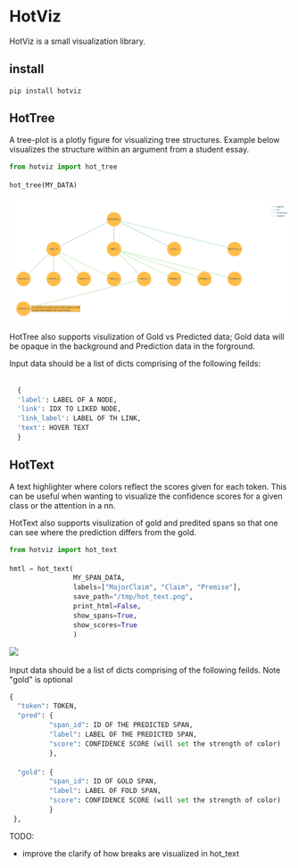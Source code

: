 # HotViz

HotViz is a small visualization library.

## install
```
pip install hotviz
```

## HotTree

A tree-plot is a plotly figure for visualizing tree structures. Example below visualizes the structure within an argument from a student essay. 

```python
from hotviz import hot_tree

hot_tree(MY_DATA)
```
![](https://github.com/AxlAlm/hotviz/blob/main/hotviz/example/example_tree_plot.png)

HotTree also supports visulization of Gold vs Predicted data; Gold data will be opaque in the background and Prediction data in the forground.

Input data should be a list of dicts comprising of the following feilds:
```python

  {
  'label': LABEL OF A NODE, 
  'link': IDX TO LIKED NODE, 
  'link_label': LABEL OF TH LINK, 
  'text': HOVER TEXT
  }
```

## HotText

A text highlighter where colors reflect the scores given for each token. This can be useful when wanting to visualize the confidence scores for a given class or the attention in a nn.

HotText also supports visulization of gold and predited spans so that one can see where the prediction differs from the gold.


```python
from hotviz import hot_text

hmtl = hot_text(    
                MY_SPAN_DATA, 
                labels=["MajorClaim", "Claim", "Premise"], 
                save_path="/tmp/hot_text.png",
                print_html=False, 
                show_spans=True,
                show_scores=True
                )
```

![](https://github.com/AxlAlm/hotviz/blob/main/hotviz/example/example_span.png)

Input data should be a list of dicts comprising of the following feilds. Note "gold" is optional

```python
{
  "token": TOKEN, 
  "pred": {
          "span_id": ID OF THE PREDICTED SPAN, 
          "label": LABEL OF THE PREDICTED SPAN, 
          "score": CONFIDENCE SCORE (will set the strength of color)
          }, 
          
  "gold": {
          "span_id": ID OF GOLD SPAN, 
          "label": LABEL OF FOLD SPAN, 
          "score": CONFIDENCE SCORE (will set the strength of color)
          }
 },
```

TODO: 
- improve the clarify of how breaks are visualized in hot_text
